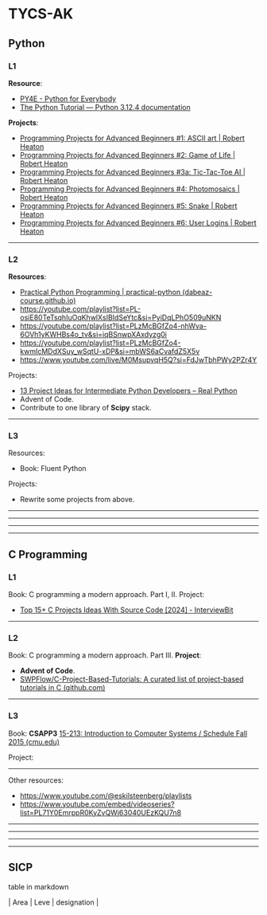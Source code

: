 # TYCS-AK

## Python

### L1
**Resource**: 
- [PY4E - Python for Everybody](https://www.py4e.com/lessons)
- [The Python Tutorial — Python 3.12.4 documentation](https://docs.python.org/3/tutorial/index.html)


**Projects**: 
- [Programming Projects for Advanced Beginners #1: ASCII art | Robert Heaton](https://robertheaton.com/2018/06/12/programming-projects-for-advanced-beginners-ascii-art/)
- [Programming Projects for Advanced Beginners #2: Game of Life | Robert Heaton](https://robertheaton.com/2018/07/20/project-2-game-of-life/)
- [Programming Projects for Advanced Beginners #3a: Tic-Tac-Toe AI | Robert Heaton](https://robertheaton.com/2018/10/09/programming-projects-for-advanced-beginners-3-a/)
- [Programming Projects for Advanced Beginners #4: Photomosaics | Robert Heaton](https://robertheaton.com/2018/11/03/programming-project-4-photomosaics/)
- [Programming Projects for Advanced Beginners #5: Snake | Robert Heaton](https://robertheaton.com/2018/12/02/programming-project-5-snake/)
- [Programming Projects for Advanced Beginners #6: User Logins | Robert Heaton](https://robertheaton.com/2019/08/12/programming-projects-for-advanced-beginners-user-logins/)


---
### L2

**Resources**:
- [Practical Python Programming | practical-python (dabeaz-course.github.io)](https://dabeaz-course.github.io/practical-python/Notes/Contents.html)
- https://youtube.com/playlist?list=PL-osiE80TeTsqhIuOqKhwlXsIBIdSeYtc&si=PyiDqLPhO509uNKN
- https://youtube.com/playlist?list=PLzMcBGfZo4-nhWva-6OVh1yKWHBs4o_tv&si=iqBSnwpXAxdyzg0i
- https://youtube.com/playlist?list=PLzMcBGfZo4-kwmIcMDdXSuy_wSqtU-xDP&si=mbWS6aCvafdZ5X5v
- https://www.youtube.com/live/M0MsupvqH5Q?si=FdJwTbhPWy2PZr4Y

Projects:
- [13 Project Ideas for Intermediate Python Developers – Real Python](https://realpython.com/intermediate-python-project-ideas/)
- Advent of Code.
- Contribute to one library of **Scipy** stack.

---

### L3

Resources:
- Book: Fluent Python

Projects:
- Rewrite some projects from above.


---
---
---
---



## C Programming

### L1

Book: C programming a modern approach. Part I, II.
Project: 
- [Top 15+ C Projects Ideas With Source Code [2024] - InterviewBit](https://www.interviewbit.com/blog/c-projects/)


---


### L2

Book: C programming a modern approach. Part III.
**Project**: 
- **Advent of Code**.
- [SWPFlow/C-Project-Based-Tutorials: A curated list of project-based tutorials in C (github.com)](https://github.com/SWPFlow/C-Project-Based-Tutorials)


---


### L3

Book: **CSAPP3** [15-213: Introduction to Computer Systems / Schedule Fall 2015 (cmu.edu)](http://www.cs.cmu.edu/afs/cs/academic/class/15213-f15/www/schedule.html)

Project: 

---


Other resources:
- https://www.youtube.com/@eskilsteenberg/playlists
- https://www.youtube.com/embed/videoseries?list=PL71Y0EmrppR0KyZvQWj63040UEzKQU7n8




---
---
---
---



## SICP






table in markdown

| Area | Leve | designation |
